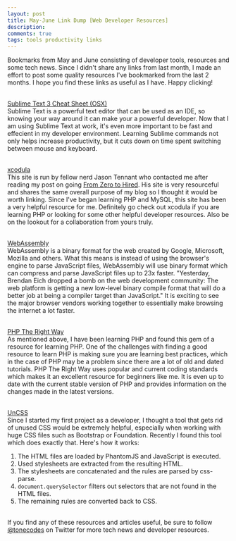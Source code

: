 ```yaml
---
layout: post
title: May-June Link Dump [Web Developer Resources]
description:
comments: true
tags: tools productivity links
---
```


Bookmarks from May and June consisting of developer tools, resources and some tech news. Since I didn't share any links from last month, I made an effort to post some quality resources I've bookmarked from the last 2 months. I hope you find these links as useful as I have. Happy clicking!<br><br>

[Sublime Text 3 Cheat Sheet (OSX)](http://www.cheatography.com/martinprins/cheat-sheets/sublime-text-3-osx/)<br>
Sublime Text is a powerful text editor that can be used as an IDE, so knowing your way around it can make your a powerful developer. Now that I am using Sublime Text at work, it's even more important to be fast and effecient in my developer environment. Learning Sublime commands not only helps increase productivity, but it cuts down on time spent switching between mouse and keyboard. <br><br>

[xcodula](http://xcodula.com/)<br>
This site is run by fellow nerd Jason Tennant who contacted me after reading my post on going [From Zero to Hired](http://anthonyramella.com/blog/from-zero-to-hired/). His site is very resourceful and shares the same overall purpose of my blog so I thought it would be worth linking. Since I've began learning PHP and MySQL, this site has been a very helpful resource for me. Definitely go check out xcodula if you are learning PHP or looking for some other helpful developer resources. Also be on the lookout for a collaboration from yours truly.<br><br>

[WebAssembly](https://medium.com/javascript-scene/what-is-webassembly-the-dawn-of-a-new-era-61256ec5a8f6)<br>
 WebAssembly is a binary format for the web created by Google, Microsoft, Mozilla and others. What this means is instead of using the browser's engine to parse JavaScript files, WebAssembly will use binary format which can compress and parse JavaScript files up to 23x faster. "Yesterday, Brendan Eich dropped a bomb on the web development community: The web platform is getting a new low-level binary compile format that will do a better job at being a compiler target than JavaScript." It is exciting to see the major browser vendors working together to essentially make browsing the internet a lot faster.<br><br>

[PHP The Right Way](http://www.phptherightway.com/)<br>
As mentioned above, I have been learning PHP and found this gem of a resource for learning PHP. One of the challenges with finding a good resource to learn PHP is making sure you are learning best practices, which in the case of PHP may be a problem since there are a lot of old and dated tutorials. PHP The Right Way uses popular and current coding standards which makes it an excellent resource for beginners like me. It is even up to date with the current stable version of PHP and provides information on the changes made in the latest versions. <br><br>

[UnCSS](https://github.com/giakki/uncss)<br>
Since I started my first project as a developer, I thought a tool that gets rid of unused CSS would be extremely helpful, especially when working with huge CSS files such as Bootstrap or Foundation. Recently I found this tool which does exactly that. Here's how it works:</p>
1. The HTML files are loaded by PhantomJS and JavaScript is executed.
2. Used stylesheets are extracted from the resulting HTML.
3. The stylesheets are concatenated and the rules are parsed by css-parse.
4. <code>document.querySelector</code> filters out selectors that are not found in the HTML files.
5. The remaining rules are converted back to CSS.<br><br>


If you find any of these resources and articles useful, be sure to follow [@tonecodes](http://www.twitter.com/tonecodes) on Twitter for more tech news and developer resources.
